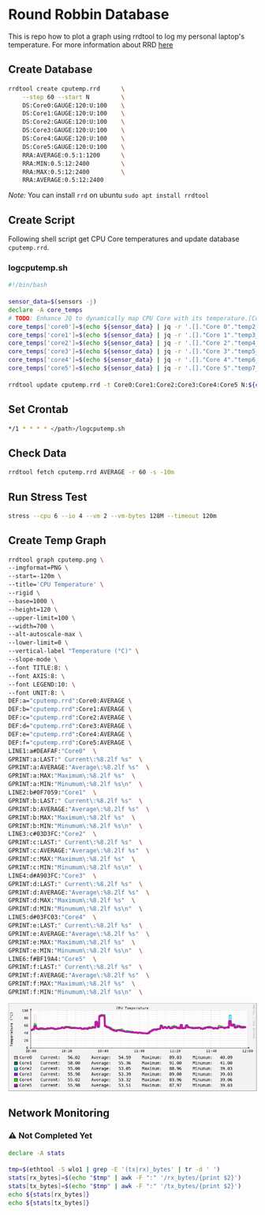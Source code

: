 
# Round Robbin Database

This is repo how to plot a graph using rrdtool to log my personal laptop's temperature. 
For more information about RRD [here](https://oss.oetiker.ch/rrdtool/)

## Create Database

```bash
rrdtool create cputemp.rrd      \
    --step 60 --start N         \
    DS:Core0:GAUGE:120:U:100    \
    DS:Core1:GAUGE:120:U:100    \
    DS:Core2:GAUGE:120:U:100    \
    DS:Core3:GAUGE:120:U:100    \
    DS:Core4:GAUGE:120:U:100    \
    DS:Core5:GAUGE:120:U:100    \
    RRA:AVERAGE:0.5:1:1200      \
    RRA:MIN:0.5:12:2400         \
    RRA:MAX:0.5:12:2400         \
    RRA:AVERAGE:0.5:12:2400
```
*Note:* You can install ```rrd``` on ubuntu ```sudo apt install rrdtool```

## Create Script
Following shell script get CPU Core temperatures and update database ```cputemp.rrd```. 
### logcputemp.sh

```bash
#!/bin/bash

sensor_data=$(sensors -j)
declare -A core_temps
# TODO: Enhance JQ to dynamically map CPU Core with its temperature.[Core0:30C, Core1:50]
core_temps['core0']=$(echo ${sensor_data} | jq -r '.[]."Core 0"."temp2_input"|select(.!=null)')
core_temps['core1']=$(echo ${sensor_data} | jq -r '.[]."Core 1"."temp3_input"|select(.!=null)')
core_temps['core2']=$(echo ${sensor_data} | jq -r '.[]."Core 2"."temp4_input"|select(.!=null)')
core_temps['core3']=$(echo ${sensor_data} | jq -r '.[]."Core 3"."temp5_input"|select(.!=null)')
core_temps['core4']=$(echo ${sensor_data} | jq -r '.[]."Core 4"."temp6_input"|select(.!=null)')
core_temps['core5']=$(echo ${sensor_data} | jq -r '.[]."Core 5"."temp7_input"|select(.!=null)')

rrdtool update cputemp.rrd -t Core0:Core1:Core2:Core3:Core4:Core5 N:${core_temps[core0]}:${core_temps[core1]}:${core_temps[core2]}:${core_temps[core3]}:${core_temps[core4]}:${core_temps[core5]}
```

## Set Crontab

```bash
*/1 * * * * </path>/logcputemp.sh
```

## Check Data
```bash
rrdtool fetch cputemp.rrd AVERAGE -r 60 -s -10m
```

## Run Stress Test 
```bash
stress --cpu 6 --io 4 --vm 2 --vm-bytes 128M --timeout 120m
```


## Create Temp Graph

```bash
rrdtool graph cputemp.png \
--imgformat=PNG \
--start=-120m \
--title='CPU Temperature' \
--rigid \
--base=1000 \
--height=120 \
--upper-limit=100 \
--width=700 \
--alt-autoscale-max \
--lower-limit=0 \
--vertical-label "Temperature (°C)" \
--slope-mode \
--font TITLE:8: \
--font AXIS:8: \
--font LEGEND:10: \
--font UNIT:8: \
DEF:a="cputemp.rrd":Core0:AVERAGE \
DEF:b="cputemp.rrd":Core1:AVERAGE \
DEF:c="cputemp.rrd":Core2:AVERAGE \
DEF:d="cputemp.rrd":Core3:AVERAGE \
DEF:e="cputemp.rrd":Core4:AVERAGE \
DEF:f="cputemp.rrd":Core5:AVERAGE \
LINE1:a#DEAFAF:"Core0"  \
GPRINT:a:LAST:" Current\:%8.2lf %s"  \
GPRINT:a:AVERAGE:"Average\:%8.2lf %s"  \
GPRINT:a:MAX:"Maximum\:%8.2lf %s"  \
GPRINT:a:MIN:"Minumum\:%8.2lf %s\n"  \
LINE2:b#0F7059:"Core1"  \
GPRINT:b:LAST:" Current\:%8.2lf %s"  \
GPRINT:b:AVERAGE:"Average\:%8.2lf %s"  \
GPRINT:b:MAX:"Maximum\:%8.2lf %s"  \
GPRINT:b:MIN:"Minumum\:%8.2lf %s\n"  \
LINE3:c#03D3FC:"Core2"  \
GPRINT:c:LAST:" Current\:%8.2lf %s"  \
GPRINT:c:AVERAGE:"Average\:%8.2lf %s"  \
GPRINT:c:MAX:"Maximum\:%8.2lf %s"  \
GPRINT:c:MIN:"Minumum\:%8.2lf %s\n"  \
LINE4:d#A903FC:"Core3"  \
GPRINT:d:LAST:" Current\:%8.2lf %s"  \
GPRINT:d:AVERAGE:"Average\:%8.2lf %s"  \
GPRINT:d:MAX:"Maximum\:%8.2lf %s"  \
GPRINT:d:MIN:"Minumum\:%8.2lf %s\n"  \
LINE5:d#03FC03:"Core4"  \
GPRINT:e:LAST:" Current\:%8.2lf %s"  \
GPRINT:e:AVERAGE:"Average\:%8.2lf %s"  \
GPRINT:e:MAX:"Maximum\:%8.2lf %s"  \
GPRINT:e:MIN:"Minumum\:%8.2lf %s\n"  \
LINE6:f#BF19A4:"Core5"  \
GPRINT:f:LAST:" Current\:%8.2lf %s"  \
GPRINT:f:AVERAGE:"Average\:%8.2lf %s"  \
GPRINT:f:MAX:"Maximum\:%8.2lf %s"  \
GPRINT:f:MIN:"Minumum\:%8.2lf %s\n"  \
```


![](images/cputemp.png)


## Network Monitoring

### :warning: Not Completed Yet

```bash
declare -A stats

tmp=$(ethtool -S wlo1 | grep -E '(tx|rx)_bytes' | tr -d ' ')
stats[rx_bytes]=$(echo "$tmp" | awk -F ":" '/rx_bytes/{print $2}')
stats[tx_bytes]=$(echo "$tmp" | awk -F ":" '/tx_bytes/{print $2}')
echo ${stats[rx_bytes]}
echo ${stats[tx_bytes]}
```